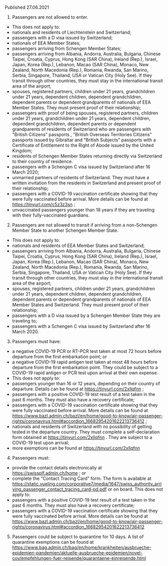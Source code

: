 Published 27.06.2021
1. Passengers are not allowed to enter.
- This does not apply to:
- nationals and residents of Liechtenstein and Switzerland;
- passengers with a D visa issued by Switzerland;
- nationals of EEA Member States;
- passengers arriving from Schengen Member States;
- passengers arriving from Albania, Andorra, Australia, Bulgaria, Chinese Taipei, Croatia, Cyprus, Hong Kong (SAR China), Ireland (Rep.), Israel, Japan, Korea (Rep.), Lebanon, Macao (SAR China), Monaco, New Zealand, North Macedonia (Rep.), Romania, Rwanda, San Marino, Serbia, Singapore, Thailand, USA or Vatican City (Holy See). If they transit through other countries, they must stay in the international transit area of the airport;
- spouses, registered partners, children under 21 years, grandchildren under 21 years, dependent children, dependent grandchildren, dependent parents or dependent grandparents of nationals of EEA Member States. They must present proof of their relationship;
- passengers with proof of being spouses, registered partners, children under 21 years, grandchildren under 21 years, dependent children, dependent grandchildren, dependent parents or dependent grandparents of residents of Switzerland who are passengers with "British Citizens" passports , "British Overseas Territories Citizens" passports issued by Gibraltar and "British Subjects" passports with a Certificate of Entitlement to the Right of Abode issued by the United Kingdom;
- residents of Schengen Member States returning directly via Switzerland to their country of residence.
- passengers with a Schengen C visa issued by Switzerland after 16 March 2020;
- unmarried partners of residents of Switzerland. They must have a written invitation from the residents in Switzerland and present proof of their relationship;
- passengers with a COVID-19 vaccination certificate showing that they were fully vaccinated before arrival. More details can be found at <a href="https://tinyurl.com/c5z3z3sn">https://tinyurl.com/c5z3z3sn</a> ;
- unvaccinated passengers younger than 18 years if they are traveling with their fully-vaccinated guardians.
2. Passengers are not allowed to transit if arriving from a non-Schengen Member State to another Schengen Member State.
- This does not apply to:
- nationals and residents of EEA Member States and Switzerland;
- passengers arriving from Albania, Andorra, Australia, Bulgaria, Chinese Taipei, Croatia, Cyprus, Hong Kong (SAR China), Ireland (Rep.), Israel, Japan, Korea (Rep.), Lebanon, Macao (SAR China), Monaco, New Zealand, North Macedonia (Rep.), Romania, Rwanda, San Marino, Serbia, Singapore, Thailand, USA or Vatican City (Holy See). If they transit through other countries, they must stay in the international transit area of the airport;
- spouses, registered partners, children under 21 years, grandchildren under 21 years, dependent children, dependent grandchildren, dependent parents or dependent grandparents of nationals of EEA Member States and Switzerland. They must present proof of their relationship;
- passengers with a D visa issued by a Schengen Member State they are traveling to;
- passengers with a Schengen C visa issued by Switzerland after 16 March 2020.
3. Passengers must have:
- a negative COVID-19 PCR or RT-PCR test taken at most 72 hours before departure from the first embarkation point; or
- a negative COVID-19 rapid antigen test taken at most 48 hours before departure from the first embarkation point. They could be subject to a COVID-19 rapid antigen or PCR test upon arrival at their own expense.
- This does not apply to:
- passengers younger than 16 or 12 years, depending on their country of departure. Details can be found at <a href="https://tinyurl.com/2xllqfnn">https://tinyurl.com/2xllqfnn</a> ;
- passengers with a positive COVID-19 test result of a test taken in the past 6 months. They must also have a recovery certificate;
- passengers with a COVID-19 vaccination certificate showing that they were fully vaccinated before arrival. More details can be found at <a href="https://www.bazl.admin.ch/bazl/en/home/good-to-know/air-passenger-rights/coronavirus.html#accordion_16682954201622213736412">https://www.bazl.admin.ch/bazl/en/home/good-to-know/air-passenger-rights/coronavirus.html#accordion_16682954201622213736412</a> ;
- nationals and residents of Switzerland with no possibility of getting tested in the departure country. They must complete a self-declaration form obtained at <a href="https://tinyurl.com/2xllqfnn">https://tinyurl.com/2xllqfnn</a> . They are subject to a COVID-19 test upon arrival;
- more exemptions can be found at <a href="https://tinyurl.com/2xllqfnn">https://tinyurl.com/2xllqfnn</a> 
4. Passengers must:
- provide the contact details electronically at <a href="https://swissplf.admin.ch/home">https://swissplf.admin.ch/home</a> ; or
- complete the "Contact Tracing Card" form. The form is available at <a href="https://static.vueling.com/corporative7/media/1647/swiss_authority_arriving_passenger_contact_tracing_card-pd.pdf">https://static.vueling.com/corporative7/media/1647/swiss_authority_arriving_passenger_contact_tracing_card-pd.pdf</a> or on board.
This does not apply to:
- passengers with a positive COVID-19 test result of a test taken in the past 6 months. They must also have a recovery certificate;
- passengers with a COVID-19 vaccination certificate showing that they were fully vaccinated before arrival. More details can be found at <a href="https://www.bazl.admin.ch/bazl/en/home/good-to-know/air-passenger-rights/coronavirus.html#accordion_16682954201622213736412">https://www.bazl.admin.ch/bazl/en/home/good-to-know/air-passenger-rights/coronavirus.html#accordion_16682954201622213736412</a> 
5. Passengers could be subject to quarantine for 10 days. A list of quarantine exemptions can be found at <a href="https://www.bag.admin.ch/bag/en/home/krankheiten/ausbrueche-epidemien-pandemien/aktuelle-ausbrueche-epidemien/novel-cov/empfehlungen-fuer-reisende/quarantaene-einreisende.html">https://www.bag.admin.ch/bag/en/home/krankheiten/ausbrueche-epidemien-pandemien/aktuelle-ausbrueche-epidemien/novel-cov/empfehlungen-fuer-reisende/quarantaene-einreisende.html</a> 

